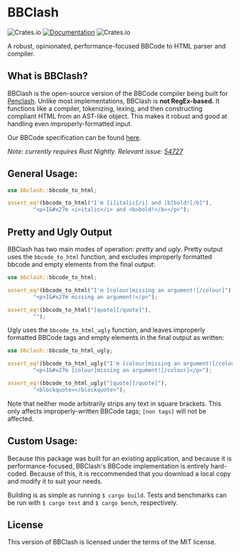 # BBClash
![Crates.io](https://img.shields.io/crates/v/bbclash)
[![Documentation](https://docs.rs/bbclash/badge.svg)](https://docs.rs/bbclash)
![Crates.io](https://img.shields.io/crates/l/bbclash)

A robust, opinionated, performance-focused BBCode to HTML parser and compiler.

## What is BBClash?

BBClash is the open-source version of the BBCode compiler being built for [Penclash](https://endahallahan.github.io/Penclash-Splash-Site/). Unlike most implementations, BBClash is **not RegEx-based.** It functions like a compiler, tokenizing, lexing, and then constructing compliant HTML from an AST-like object. This makes it robust and good at handling even improperly-formatted input. 

Our BBCode specification can be found [here](https://github.com/EndaHallahan/BBClash/blob/master/Spec.md).

*Note: currently requires Rust Nightly. Relevant issue: [54727](https://github.com/rust-lang/rust/issues/54727)*

## General Usage:

```rust
use bbclash::bbcode_to_html;

assert_eq!(bbcode_to_html("I'm [i]italic[/i] and [b]bold![/b]"), 
		"<p>I&#x27m <i>italic</i> and <b>bold!</b></p>");
```

## Pretty and Ugly Output

BBClash has two main modes of operation: *pretty* and *ugly*. Pretty output uses the `bbcode_to_html` function, and excludes improperly formatted bbcode and empty elements from the final output:

```rust
use bbclash::bbcode_to_html;

assert_eq!(bbcode_to_html("I'm [colour]missing an argument![/colour]"), 
		"<p>I&#x27m missing an argument!</p>");

assert_eq!(bbcode_to_html("[quote][/quote]"), 
		"");
```

Ugly uses the `bbcode_to_html_ugly` function, and leaves improperly formatted BBCode tags and empty elements in the final output as written:

```rust
use bbclash::bbcode_to_html_ugly;

assert_eq!(bbcode_to_html_ugly("I'm [colour]missing an argument![/colour]"), 
		"<p>I&#x27m [colour]missing an argument![/colour]</p>");

assert_eq!(bbcode_to_html_ugly("[quote][/quote]"), 
		"<blockquote></blockquote>");
```

Note that neither mode arbitrarily strips any text in square brackets. This only affects improperly-written BBCode tags; `[non tags]` will not be affected.

## Custom Usage:

Because this package was built for an existing application, and because it is performance-focused, BBClash's BBCode implementation is entirely hard-coded. Because of this, it is reccommended that you download a local copy and modify it to suit your needs. 

Building is as simple as running `$ cargo build`. Tests and benchmarks can be run with `$ cargo test` and `$ cargo bench`, respectively.

## License
This version of BBClash is licensed under the terms of the MIT license.